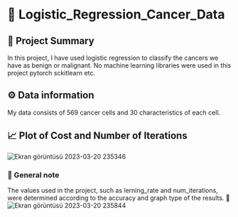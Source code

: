 # 🦠 Logistic_Regression_Cancer_Data
## 📑 Project Summary
In this project, I have used logistic regression to classify the cancers we have as benign or malignant.
No machine learning libraries were used in this project pytorch sckitlearn etc.

## ⚙️ Data information
My data consists of 569 cancer cells and 30 characteristics of each cell.

## 📈 Plot of Cost and Number of Iterations
![Ekran görüntüsü 2023-03-20 235346](https://user-images.githubusercontent.com/54312783/226463544-3fcad5f4-99f1-42a9-8422-a74093099d34.png)

### 🧾 General note
The values used in the project, such as lerning_rate and num_iterations, were determined according to the accuracy and graph type of the results.
🦠 
![Ekran görüntüsü 2023-03-20 235844](https://user-images.githubusercontent.com/54312783/226464805-f28f2ce1-3652-426a-804d-b39671ecb899.png)
